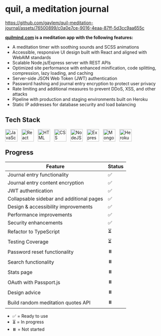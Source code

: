 # quil, a meditation journal

https://github.com/gaylem/quil-meditation-journal/assets/76500899/c0a0e7ce-9016-4eaa-87ff-5d3cc9aa655c

**<a href="https://www.quilmind.com">quilmind.com</a> is a meditation app with the following features:**

* A meditation timer with soothing sounds and SCSS animations
* Accessible, responsive UI design built with React and aligned with  WebAIM standards 
* Scalable Node.js/Express server with REST APIs
* Optimized site performance with enhanced minification, code splitting, compression, lazy loading, and caching 
* Server-side JSON Web Token (JWT) authentication 
* Password hashing and journal entry encryption to protect user privacy
* Rate limiting and additional measures to prevent DDoS, XSS, and other attacks
* Pipeline with production and staging environments built on Heroku
* Static IP addresses for database security and load balancing

## Tech Stack

<div>
    <img align="left" alt="JavaScript" width="40px" style="padding-right:10px;" src="https://cdn.jsdelivr.net/gh/devicons/devicon/icons/javascript/javascript-plain.svg" />
    <img align="left" alt="React" width="40px" style="padding-right:10px;" src="https://cdn.jsdelivr.net/gh/devicons/devicon/icons/react/react-original.svg" />
    <img align="left" alt="HTML" width="40px" style="padding-right:10px;" src="https://cdn.jsdelivr.net/gh/devicons/devicon/icons/html5/html5-plain.svg" />
    <img align="left" alt="CSS" width="40px" style="padding-right:10px;" src="https://cdn.jsdelivr.net/gh/devicons/devicon/icons/css3/css3-plain.svg" />
    <img align="left" alt="NodeJS" width="40px" style="padding-right:10px;" src="https://cdn.jsdelivr.net/gh/devicons/devicon/icons/nodejs/nodejs-original.svg" />
    <img align="left" alt="Express" width="40px" style="padding-right:10px;" src="https://cdn.jsdelivr.net/gh/devicons/devicon/icons/express/express-original.svg" />
    <img align="left" alt="MongoDB" width="40px" style="padding-right:10px;" src="https://cdn.jsdelivr.net/gh/devicons/devicon/icons/mongodb/mongodb-original.svg" />
    <img align="left" alt="Heroku" width="40px" style="padding-right:10px;" src="https://cdn.jsdelivr.net/gh/devicons/devicon/icons/heroku/heroku-plain-wordmark.svg" />
</div>

<br></br>
## Progress 

| Feature                                  | Status |
| ---------------------------------------- | ------ |
| Journal entry functionality              | ✅     |
| Journal entry content encryption         | ✅     |
| JWT authentication                       | ✅     |
| Collapsable sidebar and additional pages | ✅     |
| Design & accessibility improvements      | ✅     |
| Performance improvements                 | ✅     |
| Security enhancements                    | ✅     |
| Refactor to TypeScript                   | ⏳     |
| Testing Coverage                         | ⏳     |
| Password reset functionality             | ⏸️     |
| Search functionality                     | ⏸️     |
| Stats page                               | ⏸️     |
| OAuth with Passport.js                   | ⏸️     |
| Design advice                            | ⏸️     |
| Build random meditation quotes API       | ⏸️     |

- ✅ = Ready to use
- ⏳ = In progress
- ⏸️ = Not started
